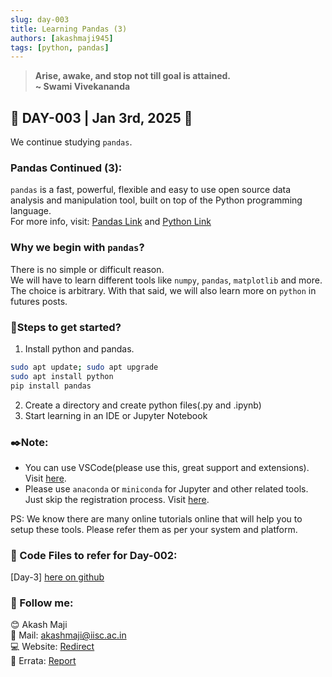 ```yaml
---
slug: day-003
title: Learning Pandas (3)
authors: [akashmaji945]
tags: [python, pandas]
---
```


> **Arise, awake, and stop not till goal is attained.\
>                                        ~ Swami Vivekananda**


## 📆 DAY-003 | Jan 3rd, 2025 🙌
We continue studying `pandas`.
<!-- truncate -->

### Pandas Continued (3):
`pandas` is a fast, powerful, flexible and easy to use open source data analysis and manipulation tool,
built on top of the Python programming language.\
For more info, visit: [Pandas Link](https://pandas.pydata.org/) and [Python Link](https://www.python.org/downloads/)

### Why we begin with `pandas`?
There is no simple or difficult reason.\
We will have to learn different tools like `numpy`, `pandas`, `matplotlib` and more.
The choice is arbitrary. With that said, we will also learn more on `python`
in futures posts.

### 📜Steps to get started?
1. Install python and pandas.
```bash
sudo apt update; sudo apt upgrade
sudo apt install python
pip install pandas
```
2. Create a directory and create python files(.py and .ipynb)
3. Start learning in an IDE or Jupyter Notebook

### ✒️Note:
- You can use VSCode(please use this, great support and extensions). Visit [here](https://code.visualstudio.com/).
- Please use `anaconda` or `miniconda` for Jupyter and other related tools. Just skip the registration process. Visit [here](https://www.anaconda.com/download/success).

PS: We know there are many online tutorials online that will help you to setup these tools. Please refer them as per your system and platform.

### 📒 Code Files to refer for Day-002:
[Day-3] [here on github](https://github.com/surajmaji10/AI-ML-DS/tree/main/Day-03)

### 🙌 Follow me:
😊 Akash Maji\
📧 Mail: [akashmaji@iisc.ac.in](mailto:akashmaji@iisc.ac.in)\
💻 Website: [Redirect](https://www.akashmaji.me)\
📍 Errata: [Report](mailto:akashmaji945@gmail.com)

